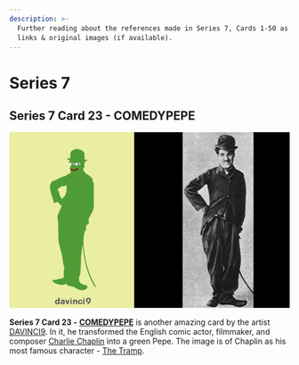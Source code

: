```yaml
---
description: >-
  Further reading about the references made in Series 7, Cards 1-50 as well as
  links & original images (if available).
---
```


# Series 7

## Series 7 Card 23 - COMEDYPEPE

![](<../../../.gitbook/assets/S07 C23 - COMEDYPEPE card and orig.jpg>)

**Series 7 Card 23 -** [**COMEDYPEPE**](https://pepe.wtf/asset/COMEDYPEPE) is another amazing card by the artist [DAVINCI9](https://twitter.com/DavinciNine). In it, he transformed the English comic actor, filmmaker, and composer [Charlie Chaplin](https://en.wikipedia.org/wiki/Charlie\_Chaplin) into a green Pepe.  The image is of Chaplin as his most famous character - [The Tramp](https://en.wikipedia.org/wiki/The\_Tramp).&#x20;
